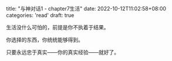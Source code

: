 
title: "与神对话1 - chapter7生活"
date: 2022-10-12T11:02:58+08:00
categories: 'read'
draft: true


生活没什么可怕的，前提是你不执着于结果。

你选择的东西，你统统能够得到。

只要永远忠于真实——你的真实经验——就好了。